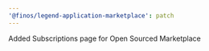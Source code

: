 ```yaml
---
'@finos/legend-application-marketplace': patch
---
```


Added Subscriptions page for Open Sourced Marketplace
